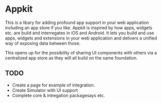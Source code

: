# Appkit

This is a libary for adding profound app support in your web application including an app store if you like. Appkit is inspired by how apps, widgets etc. are build and interregates in iOS and Android. It lets you build and use apps, widgets and extensions in your web application and delivers a unified way of exposing data between those.

This opens up for the possibility of sharing UI components with others via a centralized app store as they will all build on the same foundation.

## TODO

* Create a page for example of integration. 
* Create Simulator with UI support
* Complete core & intregation packagesays etc. 